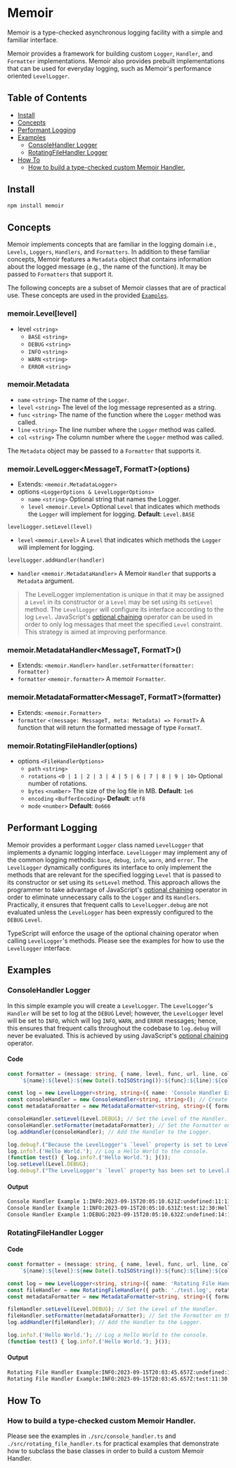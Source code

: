 # Memoir

Memoir is a type-checked asynchronous logging facility with a simple and familiar interface.  

Memoir provides a framework for building custom `Logger`, `Handler`, and `Formatter` implementations.  Memoir also provides prebuilt implementations that can be used for everyday logging, such as Memoir's performance oriented `LevelLogger`.

## Table of Contents
- [Install](#install)
- [Concepts](#concepts)
- [Performant Logging](#performant-logging)
- [Examples](#examples)
  - [ConsoleHandler Logger](#consolehandler-logger)
  - [RotatingFileHandler Logger](#rotatingfilehandler-logger)
- [How To](#how-to)
    - [How to build a type-checked custom Memoir Handler.](#how-to-build-a-type-checked-custom-memoir-handler)

## Install
```bash
npm install memoir
```

## Concepts
Memoir implements concepts that are familiar in the logging domain i.e., `Levels`, `Loggers`, `Handlers`, and `Formatters`.  In addition to these familiar concepts, Memoir features a `Metadata` object that contains information about the logged message (e.g., the name of the function). It may be passed to `Formatters` that support it.  

The following concepts are a subset of Memoir classes that are of practical use.  These concepts are used in the provided [`Examples`](#examples).

### memoir.Level[level]
- level `<string>`
    - `BASE` `<string>`
    - `DEBUG` `<string>`
    - `INFO` `<string>`
    - `WARN` `<string>`
    - `ERROR` `<string>`

### memoir.Metadata
- `name` `<string>` The name of the `Logger`.
- `level` `<string>` The level of the log message represented as a string.
- `func` `<string>` The name of the function where the `Logger` method was called. 
- `line` `<string>` The line number where the `Logger` method was called.
- `col` `<string>` The column number where the `Logger` method was called.

The `Metadata` object may be passed to a `Formatter` that supports it.

### memoir.LevelLogger<MessageT, FormatT>(options)
- Extends: `<memoir.MetadataLogger>`
- options `<LoggerOptions & LevelLoggerOptions>`
    - `name` `<string>` Optional string that names the Logger.
    - `level` `<memoir.Level>` Optional `Level` that indicates which methods the `Logger` will implement for logging. **Default**: `Level.BASE`

`levelLogger.setLevel(level)`
- `level` `<memoir.Level>` A `Level` that indicates which methods the `Logger` will implement for logging. 

`levelLogger.addHandler(handler)`
- `handler` `<memoir.MetadataHandler>` A Memoir `Handler` that supports a `Metadata` argument.

> The LevelLogger implementation is unique in that it may be assigned a `Level` in its constructor or a `Level` may be set using its `setLevel` method.  The `LevelLogger` will configure its interface according to the log `Level`.  JavaScript's [optional chaining](https://developer.mozilla.org/en-US/docs/Web/JavaScript/Reference/Operators/Optional_chaining) operator can be used in order to only log messages that meet the specified `Level` constraint.  This strategy is aimed at improving performance.

### memoir.MetadataHandler<MessageT, FormatT>()
- Extends: `<memoir.Handler>`
`handler.setFormatter(formatter: Formatter)`
- `formatter` `<memoir.formatter>` A memoir `Formatter`. 

### memoir.MetadataFormatter<MessageT, FormatT>(formatter)
- Extends: `<memoir.Formatter>`
- `formatter` `<(message: MessageT, meta: Metadata) => FormatT>` A function that will return the formatted message of type `FormatT`.

### memoir.RotatingFileHandler(options)
- options `<FileHandlerOptions>`
    - `path` `<string>`
    - `rotations` `<0 | 1 | 2 | 3 | 4 | 5 | 6 | 7 | 8 | 9 | 10>` Optional number of rotations.
    - `bytes` `<number>` The size of the log file in MB. **Default**: `1e6`
    - `encoding` `<BufferEncoding>` **Default**: `utf8`
    - `mode` `<number>` **Default**: `0o666`

## Performant Logging
Memoir provides a performant `Logger` class named `LevelLogger` that implements a dynamic logging interface.  `LevelLogger` may implement any of the common logging methods: `base`, `debug`, `info`, `warn`, and `error`.  The `LevelLogger` dynamically configures its interface to only implement the methods that are relevant for the specified logging `Level` that is passed to its constructor or set using its `setLevel` method.  This approach allows the programmer to take advantage of JavaScript's [optional chaining](https://developer.mozilla.org/en-US/docs/Web/JavaScript/Reference/Operators/Optional_chaining) operator in order to eliminate unnecessary calls to the `Logger` and its `Handlers`.  Practically, it ensures that frequent calls to `LevelLogger.debug` are not evaluated unless the `LevelLogger` has been expressly configured to the `DEBUG` `Level`.

TypeScript will enforce the usage of the optional chaining operator when calling `LevelLogger`'s methods. Please see the examples for how to use the `LevelLogger` interface.

## Examples
### ConsoleHandler Logger
In this simple example you will create a `LevelLogger`.  The `LevelLogger`'s `Handler` will be set to log at the `DEBUG` Level; however, the `LevelLogger` level will be set to `INFO`, which will log `INFO`, `WARN`, and `ERROR` messages; hence, this ensures that frequent calls throughout the codebase to `log.debug` will never be evaluated.  This is achieved by using JavaScript's [optional chaining](https://developer.mozilla.org/en-US/docs/Web/JavaScript/Reference/Operators/Optional_chaining) operator.
#### Code
```ts
const formatter = (message: string, { name, level, func, url, line, col }: Metadata): string =>
    `${name}:${level}:${new Date().toISOString()}:${func}:${line}:${col}:${message}`;

const log = new LevelLogger<string, string>({ name: 'Console Handler Example 1', level: Level.INFO }); // Create an instance of a Logger.
const consoleHandler = new ConsoleHandler<string, string>(); // Create an instance of a Handler.
const metadataFormatter = new MetadataFormatter<string, string>({ formatter }); // Create an instance of a Formatter.

consoleHandler.setLevel(Level.DEBUG); // Set the Level of the Handler.
consoleHandler.setFormatter(metadataFormatter); // Set the Formatter on the Handler.
log.addHandler(consoleHandler); // Add the Handler to the Logger.

log.debug?.("Because the LevelLogger's `level` property is set to Level.INFO, this method is never called.");
log.info?.('Hello World.'); // Log a Hello World to the console.
(function test() { log.info?.('Hello World.'); }());
log.setLevel(Level.DEBUG);
log.debug?.("The LevelLogger's `level` property has been set to Level.DEBUG; hence, the method is called.");
```
#### Output
```bash
Console Handler Example 1:INFO:2023-09-15T20:05:10.621Z:undefined:11:11:Hello World.
Console Handler Example 1:INFO:2023-09-15T20:05:10.631Z:test:12:30:Hello World.
Console Handler Example 1:DEBUG:2023-09-15T20:05:10.632Z:undefined:14:12:The LevelLogger's `level` property has been set to Level.DEBUG; hence, the method is called.
```

### RotatingFileHandler Logger
#### Code
```ts
const formatter = (message: string, { name, level, func, url, line, col }: Metadata): string =>
    `${name}:${level}:${new Date().toISOString()}:${func}:${line}:${col}:${message}`;

const log = new LevelLogger<string, string>({ name: 'Rotating File Handler Example' }); // Create an instance of a Logger.
const fileHandler = new RotatingFileHandler({ path: './test.log', rotations: 5 }); // Create an instance of a Handler.
const metadataFormatter = new MetadataFormatter<string, string>({ formatter }); // Create an instance of a Formatter.

fileHandler.setLevel(Level.DEBUG); // Set the Level of the Handler.
fileHandler.setFormatter(metadataFormatter); // Set the Formatter on the Handler.
log.addHandler(fileHandler); // Add the Handler to the Logger.

log.info?.('Hello World.'); // Log a Hello World to the console.
(function test() { log.info?.('Hello World.'); }());
```
#### Output
```bash
Rotating File Handler Example:INFO:2023-09-15T20:03:45.657Z:undefined:10:11:Hello World.
Rotating File Handler Example:INFO:2023-09-15T20:03:45.657Z:test:11:30:Hello World.
```
## How To

### How to build a type-checked custom Memoir Handler.
Please see the examples in `./src/console_handler.ts` and `./src/rotating_file_handler.ts` for practical examples that demonstrate how to subclass the base classes in order to build a custom Memoir Handler.